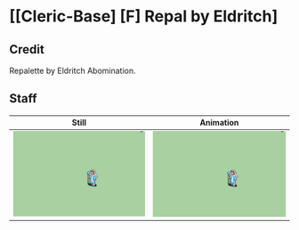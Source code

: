 # [\[Cleric-Base\] \[F\] Repal by Eldritch]

## Credit

Repalette by Eldritch Abomination.
	
## Staff

| Still | Animation |
| :---: | :-------: |
| ![Staff still](./Staff_000.png) | ![Staff animation](./Staff.gif) |
